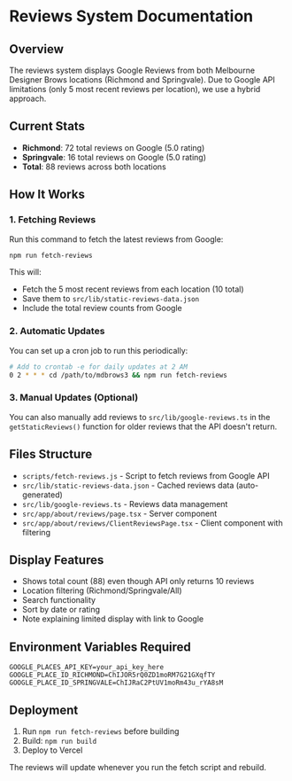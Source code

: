 # Reviews System Documentation

## Overview
The reviews system displays Google Reviews from both Melbourne Designer Brows locations (Richmond and Springvale). Due to Google API limitations (only 5 most recent reviews per location), we use a hybrid approach.

## Current Stats
- **Richmond**: 72 total reviews on Google (5.0 rating)
- **Springvale**: 16 total reviews on Google (5.0 rating)  
- **Total**: 88 reviews across both locations

## How It Works

### 1. Fetching Reviews
Run this command to fetch the latest reviews from Google:
```bash
npm run fetch-reviews
```

This will:
- Fetch the 5 most recent reviews from each location (10 total)
- Save them to `src/lib/static-reviews-data.json`
- Include the total review counts from Google

### 2. Automatic Updates
You can set up a cron job to run this periodically:
```bash
# Add to crontab -e for daily updates at 2 AM
0 2 * * * cd /path/to/mdbrows3 && npm run fetch-reviews
```

### 3. Manual Updates (Optional)
You can also manually add reviews to `src/lib/google-reviews.ts` in the `getStaticReviews()` function for older reviews that the API doesn't return.

## Files Structure

- `scripts/fetch-reviews.js` - Script to fetch reviews from Google API
- `src/lib/static-reviews-data.json` - Cached reviews data (auto-generated)
- `src/lib/google-reviews.ts` - Reviews data management
- `src/app/about/reviews/page.tsx` - Server component
- `src/app/about/reviews/ClientReviewsPage.tsx` - Client component with filtering

## Display Features

- Shows total count (88) even though API only returns 10 reviews
- Location filtering (Richmond/Springvale/All)
- Search functionality
- Sort by date or rating
- Note explaining limited display with link to Google

## Environment Variables Required
```env
GOOGLE_PLACES_API_KEY=your_api_key_here
GOOGLE_PLACE_ID_RICHMOND=ChIJOR5rQ0ZD1moRM7G21GXqfTY
GOOGLE_PLACE_ID_SPRINGVALE=ChIJRaC2PtUV1moRm43u_rYA8sM
```

## Deployment
1. Run `npm run fetch-reviews` before building
2. Build: `npm run build`
3. Deploy to Vercel

The reviews will update whenever you run the fetch script and rebuild.